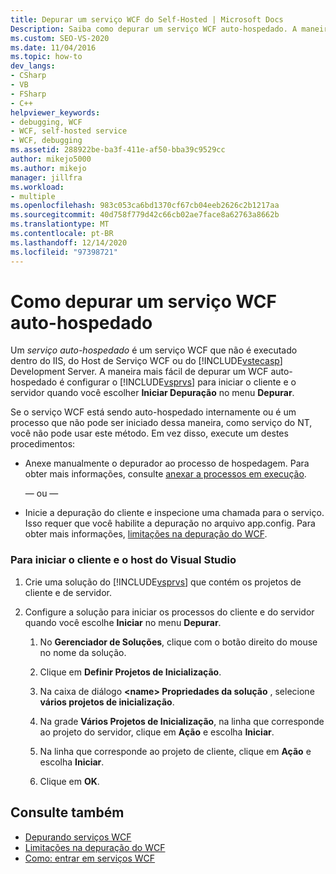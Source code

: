 ```yaml
---
title: Depurar um serviço WCF do Self-Hosted | Microsoft Docs
Description: Saiba como depurar um serviço WCF auto-hospedado. A maneira mais fácil (mas nem sempre possível) é configurar o Visual Studio para iniciar o cliente e o servidor.
ms.custom: SEO-VS-2020
ms.date: 11/04/2016
ms.topic: how-to
dev_langs:
- CSharp
- VB
- FSharp
- C++
helpviewer_keywords:
- debugging, WCF
- WCF, self-hosted service
- WCF, debugging
ms.assetid: 288922be-ba3f-411e-af50-bba39c9529cc
author: mikejo5000
ms.author: mikejo
manager: jillfra
ms.workload:
- multiple
ms.openlocfilehash: 983c053ca6bd1370cf67cb04eeb2626c2b1217aa
ms.sourcegitcommit: 40d758f779d42c66cb02ae7face8a62763a8662b
ms.translationtype: MT
ms.contentlocale: pt-BR
ms.lasthandoff: 12/14/2020
ms.locfileid: "97398721"
---
```

# <a name="how-to-debug-a-self-hosted-wcf-service"></a>Como depurar um serviço WCF auto-hospedado
Um *serviço auto-hospedado* é um serviço WCF que não é executado dentro do IIS, do Host de Serviço WCF ou do [!INCLUDE[vstecasp](../code-quality/includes/vstecasp_md.md)] Development Server. A maneira mais fácil de depurar um WCF auto-hospedado é configurar o [!INCLUDE[vsprvs](../code-quality/includes/vsprvs_md.md)] para iniciar o cliente e o servidor quando você escolher **Iniciar Depuração** no menu **Depurar**.

 Se o serviço WCF está sendo auto-hospedado internamente ou é um processo que não pode ser iniciado dessa maneira, como serviço do NT, você não pode usar este método. Em vez disso, execute um destes procedimentos:

- Anexe manualmente o depurador ao processo de hospedagem. Para obter mais informações, consulte [anexar a processos em execução](../debugger/attach-to-running-processes-with-the-visual-studio-debugger.md).

     — ou —

- Inicie a depuração do cliente e inspecione uma chamada para o serviço. Isso requer que você habilite a depuração no arquivo app.config. Para obter mais informações, [limitações na depuração do WCF](../debugger/limitations-on-wcf-debugging.md).

### <a name="to-start-both-client-and-host-from-visual-studio"></a>Para iniciar o cliente e o host do Visual Studio

1. Crie uma solução do [!INCLUDE[vsprvs](../code-quality/includes/vsprvs_md.md)] que contém os projetos de cliente e de servidor.

2. Configure a solução para iniciar os processos do cliente e do servidor quando você escolhe **Iniciar** no menu **Depurar**.

   1. No **Gerenciador de Soluções**, clique com o botão direito do mouse no nome da solução.

   2. Clique em **Definir Projetos de Inicialização**.

   3. Na caixa de diálogo **\<name> Propriedades da solução** , selecione **vários projetos de inicialização**.

   4. Na grade **Vários Projetos de Inicialização**, na linha que corresponde ao projeto do servidor, clique em **Ação** e escolha **Iniciar**.

   5. Na linha que corresponde ao projeto de cliente, clique em **Ação** e escolha **Iniciar**.

   6. Clique em **OK**.

## <a name="see-also"></a>Consulte também
- [Depurando serviços WCF](../debugger/debugging-wcf-services.md)
- [Limitações na depuração do WCF](../debugger/limitations-on-wcf-debugging.md)
- [Como: entrar em serviços WCF](../debugger/how-to-step-into-wcf-services.md)